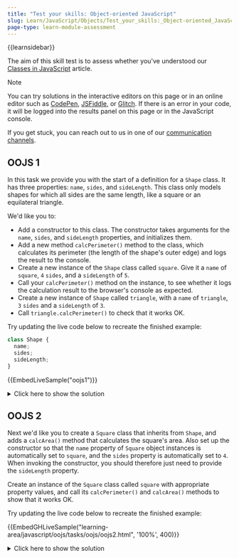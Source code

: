 ```yaml
---
title: "Test your skills: Object-oriented JavaScript"
slug: Learn/JavaScript/Objects/Test_your_skills:_Object-oriented_JavaScript
page-type: learn-module-assessment
---
```


{{learnsidebar}}

The aim of this skill test is to assess whether you've understood our [Classes in JavaScript](/en-US/docs/Learn/JavaScript/Objects/Classes_in_JavaScript) article.

> [!NOTE]
> You can try solutions in the interactive editors on this page or in an online editor such as [CodePen](https://codepen.io/), [JSFiddle](https://jsfiddle.net/), or [Glitch](https://glitch.com/).
> If there is an error in your code, it will be logged into the results panel on this page or in the JavaScript console.
>
> If you get stuck, you can reach out to us in one of our [communication channels](/en-US/docs/MDN/Community/Communication_channels).

## OOJS 1

In this task we provide you with the start of a definition for a `Shape` class. It has three properties: `name`, `sides`, and `sideLength`. This class only models shapes for which all sides are the same length, like a square or an equilateral triangle.

We'd like you to:

- Add a constructor to this class. The constructor takes arguments for the `name`, `sides`, and `sideLength` properties, and initializes them.
- Add a new method `calcPerimeter()` method to the class, which calculates its perimeter (the length of the shape's outer edge) and logs the result to the console.
- Create a new instance of the `Shape` class called `square`. Give it a `name` of `square`, `4` `sides`, and a `sideLength` of `5`.
- Call your `calcPerimeter()` method on the instance, to see whether it logs the calculation result to the browser's console as expected.
- Create a new instance of `Shape` called `triangle`, with a `name` of `triangle`, `3` `sides` and a `sideLength` of `3`.
- Call `triangle.calcPerimeter()` to check that it works OK.

Try updating the live code below to recreate the finished example:

```js live-sample___oojs1
class Shape {
  name;
  sides;
  sideLength;
}
```

{{EmbedLiveSample("oojs1")}}

<details>
<summary>Click here to show the solution</summary>

In this task we provide you with a `Shape` class containing only some data properties.

We want you to:

- add a constructor
- define a `calcPerimeter()` method
- create two instances of the class, a square and a triangle, and call their `calcPerimeter()` methods

Your code should look something like this:

```js
class Shape {
  name;
  sides;
  sideLength;

  constructor(name, sides, sideLength) {
    this.name = name;
    this.sides = sides;
    this.sideLength = sideLength;
  }

  calcPerimeter() {
    console.log(
      `The ${this.name}'s perimeter length is ${this.sides * this.sideLength}.`,
    );
  }
}

const square = new Shape("square", 4, 5);
square.calcPerimeter();

const triangle = new Shape("triangle", 3, 3);
triangle.calcPerimeter();
```

</details>

## OOJS 2

Next we'd like you to create a `Square` class that inherits from `Shape`, and adds a `calcArea()` method that calculates the square's area. Also set up the constructor so that the `name` property of `Square` object instances is automatically set to `square`, and the `sides` property is automatically set to `4`. When invoking the constructor, you should therefore just need to provide the `sideLength` property.

Create an instance of the `Square` class called `square` with appropriate property values, and call its `calcPerimeter()` and `calcArea()` methods to show that it works OK.

Try updating the live code below to recreate the finished example:

{{EmbedGHLiveSample("learning-area/javascript/oojs/tasks/oojs/oojs2.html", '100%', 400)}}

<details>
<summary>Click here to show the solution</summary>

Next, we'd like you to start with the `Shape` class you created in the last task.

We'd like you to create a `Square` class that inherits from `Shape`, and adds a `calcArea()` method that calculates the square's area.

Create an instance of the `Square` called square with appropriate property values, and call its `calcPerimeter()` and `calcArea()` methods to show that it works.

Your code should look something like this:

```js
class Shape {
  name;
  sides;
  sideLength;

  constructor(name, sides, sideLength) {
    this.name = name;
    this.sides = sides;
    this.sideLength = sideLength;
  }

  calcPerimeter() {
    console.log(
      `The ${this.name}'s perimeter length is ${this.sides * this.sideLength}.`,
    );
  }
}

class Square extends Shape {
  constructor(sideLength) {
    super("square", 4, sideLength);
  }

  calcArea() {
    console.log(
      `The ${this.name}'s area is ${this.sideLength * this.sideLength} squared.`,
    );
  }
}

const square = new Square(4);

square.calcPerimeter();
square.calcArea();
```

</details>
